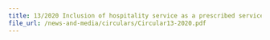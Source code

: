 ```yaml
---
title: 13/2020 Inclusion of hospitality service as a prescribed service under The Strategic Goods (Control) Act 
file_url: /news-and-media/circulars/Circular13-2020.pdf
---
```

